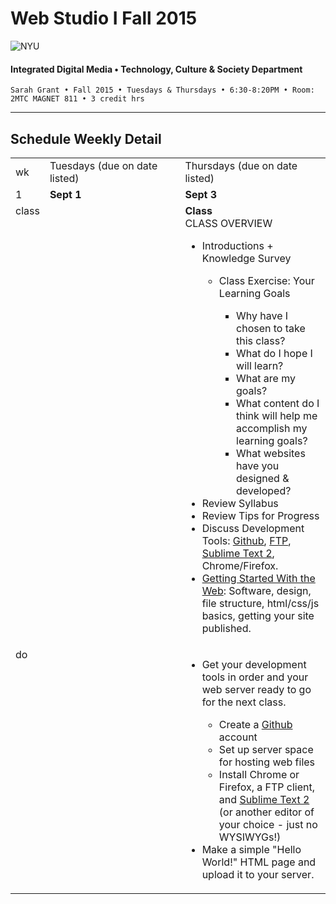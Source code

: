 # Web Studio I Fall 2015

![NYU](http://ws2.polishedsolid.com/de/nyu_soe_logo.png)
#### Integrated Digital Media • Technology, Culture & Society Department

    Sarah Grant • Fall 2015 • Tuesdays & Thursdays • 6:30-8:20PM • Room: 2MTC MAGNET 811 • 3 credit hrs

---

## Schedule Weekly Detail

<table>
<tr>
<td>wk</td>
<td>Tuesdays (due on date listed)</td>
<td>Thursdays (due on date listed)</td>
</tr>
<!-- first week -->
<tr>
        <td valign="top" width="4%">1</td>
        <td valign="top" width="48%"><strong>Sept 1</strong></td>
        <td valign="top" width="48%"><strong>Sept 3</strong></td>
    </tr>
 <tr>
        <td valign="top">class</td>
        <td valign="top"></td>
        <td valign="top">
            <strong>Class</strong>
            <br>CLASS OVERVIEW
            <ul>
                <li>Introductions + Knowledge Survey</li>
                    <ul>
                        <li>Class Exercise: Your Learning Goals</li>
                        <ul>
                            <li>Why have I chosen to take this class?</li>
                            <li>What do I hope I will learn?</li> 
                            <li>What are my goals?</li>
                            <li>What content do I think will help me accomplish my learning goals?</li>
                            <li>What websites have you designed &amp; developed?</li>
                        </ul>
                    </ul>
                <li>Review Syllabus</li>
                <li>Review Tips for Progress</li>
                <li>Discuss Development Tools: <a href="https://github.com/join" target="_blank">Github</a>, <a href="http://www.youtube.com/watch?v=Spg0JFLc3KI" target="_blank">FTP</a>, <a href="http://www.sublimetext.com/" target="_blank">Sublime Text 2</a>, Chrome/Firefox.</li>
                <li><a href="https://developer.mozilla.org/en-US/Learn/Getting_started_with_the_web">Getting Started With the Web</a>: Software, design, file structure, html/css/js basics, getting your site published.</li>
            </ul>
        </td>
</tr>
<tr>
        <td valign="top">do</td>
        <td valign="top">
        </td>
        <td valign="top">
            <ul>
                <li>Get your development tools in order and your web server ready to go for the next class.</li>
                <ul>
                    <li>Create a <a href="https://github.com/join" target="_blank">Github</a> account</li>
                    <li>Set up server space for hosting web files</li>
                    <li>Install Chrome or Firefox, a FTP client, and <a href="http://www.sublimetext.com/" target="_blank">Sublime Text 2</a> (or another editor of your choice - just no WYSIWYGs!)</li>
                </ul>
                <li>Make a simple "Hello World!" HTML page and upload it to your server.</li>
            </ul>
        </td>
</tr>
</table>